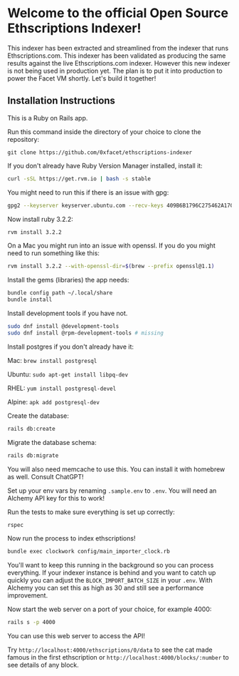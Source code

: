 # Welcome to the official Open Source Ethscriptions Indexer!

This indexer has been extracted and streamlined from the indexer that runs Ethscriptions.com. This indexer has been validated as producing the same results against the live Ethscriptions.com indexer. However this new indexer is not being used in production yet. The plan is to put it into production to power the Facet VM shortly. Let's build it together!

## Installation Instructions

This is a Ruby on Rails app.

Run this command inside the directory of your choice to clone the repository:

```!bash
git clone https://github.com/0xfacet/ethscriptions-indexer
```

If you don't already have Ruby Version Manager installed, install it:

```bash
curl -sSL https://get.rvm.io | bash -s stable
```

You might need to run this if there is an issue with gpg:

```bash
gpg2 --keyserver keyserver.ubuntu.com --recv-keys 409B6B1796C275462A1703113804BB82D39DC0E3 7D2BAF1CF37B13E2069D6956105BD0E739499BDB
```

Now install ruby 3.2.2:

```bash
rvm install 3.2.2
```

On a Mac you might run into an issue with openssl. If you do you might need to run something like this:

```bash
rvm install 3.2.2 --with-openssl-dir=$(brew --prefix openssl@1.1)
```
Install the gems (libraries) the app needs:

```bash
bundle config path ~/.local/share
bundle install
```

Install development tools if you have not.

```bash
sudo dnf install @development-tools
sudo dnf install @rpm-development-tools # missing
```

Install postgres if you don't already have it:

Mac: `brew install postgresql`

Ubuntu: `sudo apt-get install libpq-dev`

RHEL: `yum install postgresql-devel`

Alpine: `apk add postgresql-dev`

Create the database:

```bash
rails db:create
```

Migrate the database schema:

```bash
rails db:migrate
```

You will also need memcache to use this. You can install it with homebrew as well. Consult ChatGPT!

Set up your env vars by renaming `.sample.env` to `.env`. You will need an Alchemy API key for this to work!

Run the tests to make sure everything is set up correctly:

```bash
rspec
```

Now run the process to index ethscriptions!

```bash
bundle exec clockwork config/main_importer_clock.rb
```

You'll want to keep this running in the background so you can process everything. If your indexer instance is behind and you want to catch up quickly you can adjust the `BLOCK_IMPORT_BATCH_SIZE` in your `.env`. With Alchemy you can set this as high as 30 and still see a performance improvement.

Now start the web server on a port of your choice, for example 4000:

```bash
rails s -p 4000
```

You can use this web server to access the API!

Try `http://localhost:4000/ethscriptions/0/data` to see the cat made famous in the first ethscription or `http://localhost:4000/blocks/:number` to see details of any block.
